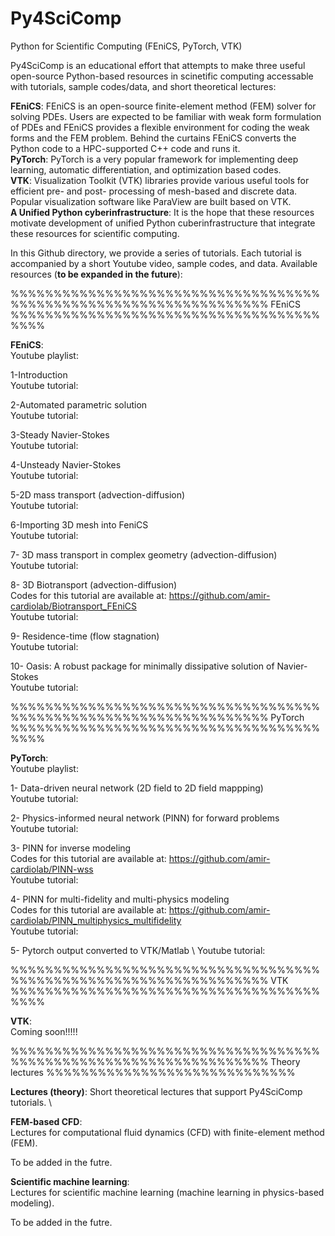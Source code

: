 # Py4SciComp
Python for Scientific Computing (FEniCS, PyTorch, VTK) 


Py4SciComp is an educational effort that attempts to make three useful open-source Python-based resources in scinetific computing accessable with tutorials, sample codes/data, and short theoretical lectures:

**FEniCS**: FEniCS is an open-source finite-element method (FEM) solver for solving PDEs. Users are expected to be familiar with weak form formulation of PDEs and FEniCS provides a flexible environment for coding the weak forms and the FEM problem. Behind the curtains FEniCS converts the Python code to a HPC-supported C++ code and runs it. \
**PyTorch**: PyTorch is a very popular framework for implementing deep learning, automatic differentiation, and optimization based codes. \
**VTK**: Visualization Toolkit (VTK) libraries provide various useful tools for efficient pre- and post- processing of mesh-based and discrete data. Popular visualization software like ParaView are built based on VTK.\
**A Unified Python cyberinfrastructure**: It is the hope that these resources motivate development of unified Python cuberinfrastructure that integrate these resources for scientific computing. 


In this Github directory, we provide a series of tutorials. Each tutorial is accompanied by a short Youtube video, sample codes, and data.  Available resources (**to be expanded in the future**): 

%%%%%%%%%%%%%%%%%%%%%%%%%%%%%%%%%%%%%%%%%%%%%%%%%%%%%%%%%%%%%%%%%% FEniCS %%%%%%%%%%%%%%%%%%%%%%%%%%%%%%%%%%%%%%%%

**FEniCS**: \
Youtube playlist: 

1-Introduction \
Youtube tutorial: 

2-Automated parametric solution \
Youtube tutorial: 

3-Steady Navier-Stokes \
Youtube tutorial: 

4-Unsteady Navier-Stokes \
Youtube tutorial: 

5-2D mass transport (advection-diffusion) \
Youtube tutorial: 

6-Importing 3D mesh into FeniCS \
Youtube tutorial: 

7- 3D mass transport in complex geometry (advection-diffusion) \
Youtube tutorial: 

8- 3D Biotransport (advection-diffusion) \
Codes for this tutorial are available at: https://github.com/amir-cardiolab/Biotransport_FEniCS \
Youtube tutorial: 

9- Residence-time (flow stagnation) \
Youtube tutorial: 

10- Oasis: A robust package for minimally dissipative solution of Navier-Stokes \
Youtube tutorial: 



%%%%%%%%%%%%%%%%%%%%%%%%%%%%%%%%%%%%%%%%%%%%%%%%%%%%%%%%%%%%%%%%%% PyTorch %%%%%%%%%%%%%%%%%%%%%%%%%%%%%%%%%%%%%%%%

**PyTorch**: \
Youtube playlist: 

1- Data-driven neural network (2D field to 2D field mappping) \
Youtube tutorial: 

2- Physics-informed neural network (PINN) for forward problems \
Youtube tutorial: 

3- PINN for inverse modeling \
Codes for this tutorial are available at: https://github.com/amir-cardiolab/PINN-wss \
Youtube tutorial: 

4- PINN for multi-fidelity and multi-physics modeling \
Codes for this tutorial are available at: https://github.com/amir-cardiolab/PINN_multiphysics_multifidelity  \
Youtube tutorial: 

5- Pytorch output converted to VTK/Matlab \ 
Youtube tutorial: 




%%%%%%%%%%%%%%%%%%%%%%%%%%%%%%%%%%%%%%%%%%%%%%%%%%%%%%%%%%%%%%%%%% VTK %%%%%%%%%%%%%%%%%%%%%%%%%%%%%%%%%%%%%%%%

**VTK**: \
Coming soon!!!!!





%%%%%%%%%%%%%%%%%%%%%%%%%%%%%%%%%%%%%%%%%%%%%%%%%%%%%%%%%%%%%%%%%% Theory lectures %%%%%%%%%%%%%%%%%%%%%%%%%%%%%

**Lectures (theory)**: Short theoretical lectures that support Py4SciComp tutorials.  \

**FEM-based CFD**: \
Lectures for computational fluid dynamics (CFD) with finite-element method (FEM). 

To be added in the futre. 




**Scientific machine learning**: \
Lectures for scientific machine learning (machine learning in physics-based modeling).

To be added in the futre. 















